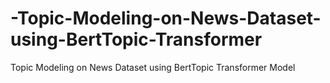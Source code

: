 # -Topic-Modeling-on-News-Dataset-using-BertTopic-Transformer
 Topic Modeling on News Dataset using BertTopic Transformer Model
